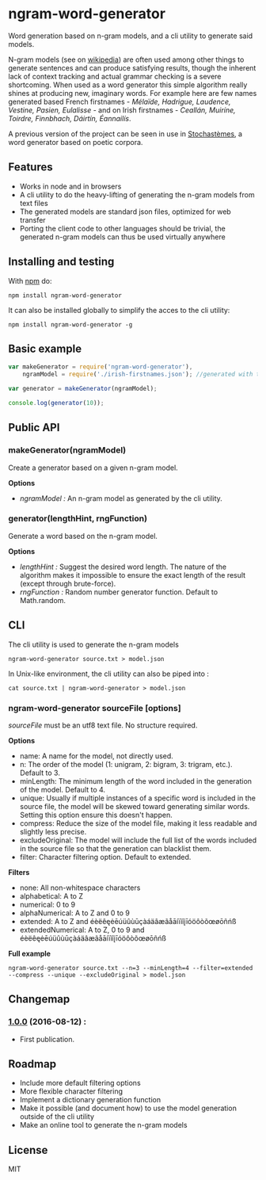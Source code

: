 # ngram-word-generator

Word generation based on n-gram models, and a cli utility to generate said models.

N-gram models (see on [wikipedia](https://en.wikipedia.org/wiki/N-gram)) are often used among other things to generate sentences and can produce satisfying results, though the inherent lack of context tracking and actual grammar checking is a severe shortcoming.
When used as a word generator this simple algorithm really shines at producing new, imaginary words. For example here are few names generated based French firstnames - *Mélaïde, Hadrigue, Laudence, Vestine, Pasien, Eulalisse* - and on Irish firstnames - *Ceallán, Muiríne, Toirdre, Finnbhach, Dáirtín, Éannailís*.

A previous version of the project can be seen in use in [Stochastèmes](http://www.kchapelier.com/stochastemes/), a word generator based on poetic corpora.

## Features

 - Works in node and in browsers
 - A cli utility to do the heavy-lifting of generating the n-gram models from text files
 - The generated models are standard json files, optimized for web transfer
 - Porting the client code to other languages should be trivial, the generated n-gram models can thus be used virtually anywhere

## Installing and testing

With [npm](http://npmjs.org) do:

```
npm install ngram-word-generator
```

It can also be installed globally to simplify the acces to the cli utility:

```
npm install ngram-word-generator -g
```

## Basic example

```js
var makeGenerator = require('ngram-word-generator'),
    ngramModel = require('./irish-firstnames.json'); //generated with the cli utility

var generator = makeGenerator(ngramModel);

console.log(generator(10));
```

## Public API

### makeGenerator(ngramModel)

Create a generator based on a given n-gram model.

**Options**

 - *ngramModel :* An n-gram model as generated by the cli utility.

### generator(lengthHint, rngFunction)

Generate a word based on the n-gram model.

**Options**

 - *lengthHint :* Suggest the desired word length. The nature of the algorithm makes it impossible to ensure the exact length of the result (except through brute-force).
 - *rngFunction :* Random number generator function. Default to Math.random.

## CLI

The cli utility is used to generate the n-gram models

`ngram-word-generator source.txt > model.json`

In Unix-like environment, the cli utility can also be piped into :

`cat source.txt | ngram-word-generator > model.json`

### ngram-word-generator sourceFile [options]

*sourceFile* must be an utf8 text file. No structure required.

**Options**

 - name: A name for the model, not directly used.
 - n: The order of the model (1: unigram, 2: bigram, 3: trigram, etc.). Default to 3.
 - minLength: The minimum length of the word included in the generation of the model. Default to 4.
 - unique: Usually if multiple instances of a specific word is included in the source file, the model will be skewed toward generating similar words. Setting this option ensure this doesn't happen.
 - compress: Reduce the size of the model file, making it less readable and slightly less precise.
 - excludeOriginal: The model will include the full list of the words included in the source file so that the generation can blacklist them.
 - filter: Character filtering option. Default to extended.

**Filters**

 - none: All non-whitespace characters
 - alphabetical: A to Z
 - numerical: 0 to 9
 - alphaNumerical: A to Z and 0 to 9
 - extended: A to Z and éèëêęėēúüûùūçàáäâæãåāíïìîįīóöôòõœøōñńß
 - extendedNumerical: A to Z, 0 to 9 and éèëêęėēúüûùūçàáäâæãåāíïìîįīóöôòõœøōñńß

**Full example**

```
ngram-word-generator source.txt --n=3 --minLength=4 --filter=extended --compress --unique --excludeOriginal > model.json
```

## Changemap

### [1.0.0](https://github.com/kchapelier/ngram-word-generator/tree/1.0.0) (2016-08-12) :

 * First publication.

## Roadmap

 - Include more default filtering options
 - More flexible character filtering
 - Implement a dictionary generation function
 - Make it possible (and document how) to use the model generation outside of the cli utility
 - Make an online tool to generate the n-gram models

## License

MIT
